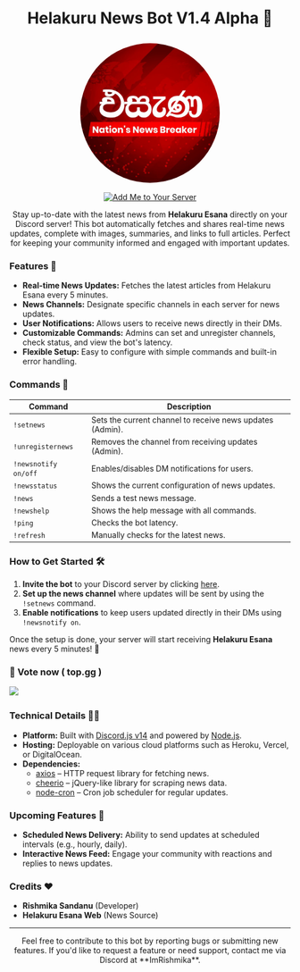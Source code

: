 # <p align="center">Helakuru News Bot V1.4 Alpha 📢</p>

<p align="center">
  <img src="logo.jpg" alt="Helakuru News Bot Logo" width="250" height="250" style="border-radius: 50%;" />
</p>

<p align="center">
  <a href="https://discord.com/oauth2/authorize?client_id=1306259513090769027&permissions=277025392704&integration_type=0&scope=bot">
    <img src="https://img.shields.io/badge/Add%20Me%20to%20Your%20Server-7289DA?style=for-the-badge&logo=discord&logoColor=white" alt="Add Me to Your Server" />
  </a>
</p>

<p align="center">
  Stay up-to-date with the latest news from <strong>Helakuru Esana</strong> directly on your Discord server! This bot automatically fetches and shares real-time news updates, complete with images, summaries, and links to full articles. Perfect for keeping your community informed and engaged with important updates.
</p>

### Features 🚀

- **Real-time News Updates:** Fetches the latest articles from Helakuru Esana every 5 minutes.
- **News Channels:** Designate specific channels in each server for news updates.
- **User Notifications:** Allows users to receive news directly in their DMs.
- **Customizable Commands:** Admins can set and unregister channels, check status, and view the bot's latency.
- **Flexible Setup:** Easy to configure with simple commands and built-in error handling.

### Commands 📕

| Command             | Description                                               |
|---------------------|-----------------------------------------------------------|
| `!setnews`          | Sets the current channel to receive news updates (Admin). |
| `!unregisternews`   | Removes the channel from receiving updates (Admin).       |
| `!newsnotify on/off`| Enables/disables DM notifications for users.             |
| `!newsstatus`       | Shows the current configuration of news updates.          |
| `!news`             | Sends a test news message.                                |
| `!newshelp`         | Shows the help message with all commands.                 |
| `!ping`             | Checks the bot latency.                                   |
| `!refresh`          | Manually checks for the latest news.                      |
</p>

### How to Get Started 🛠️

1. **Invite the bot** to your Discord server by clicking [here](https://discord.com/oauth2/authorize?client_id=1306259513090769027&permissions=277025392704&integration_type=0&scope=bot).
2. **Set up the news channel** where updates will be sent by using the `!setnews` command.
3. **Enable notifications** to keep users updated directly in their DMs using `!newsnotify on`.

Once the setup is done, your server will start receiving **Helakuru Esana** news every 5 minutes! 🎉

### 🎉 Vote now ( top.gg )

<a href="https://top.gg/bot/1306259513090769027">
  <img src="https://top.gg/api/widget/1306259513090769027.svg">
</a>

### Technical Details 🧑‍💻

- **Platform:** Built with [Discord.js v14](https://discord.js.org) and powered by [Node.js](https://nodejs.org).
- **Hosting:** Deployable on various cloud platforms such as Heroku, Vercel, or DigitalOcean.
- **Dependencies:**
  - [axios](https://www.npmjs.com/package/axios) – HTTP request library for fetching news.
  - [cheerio](https://www.npmjs.com/package/cheerio) – jQuery-like library for scraping news data.
  - [node-cron](https://www.npmjs.com/package/node-cron) – Cron job scheduler for regular updates.

### Upcoming Features 🌟

- **Scheduled News Delivery:** Ability to send updates at scheduled intervals (e.g., hourly, daily).
- **Interactive News Feed:** Engage your community with reactions and replies to news updates.

### Credits ❤

- **Rishmika Sandanu** (Developer)
- **Helakuru Esana Web** (News Source)

---

<p align="center">
Feel free to contribute to this bot by reporting bugs or submitting new features. If you'd like to request a feature or need support, contact me via Discord at **ImRishmika**.
</p>
